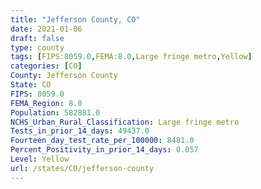 ```yaml
---
title: "Jefferson County, CO"
date: 2021-01-06
draft: false
type: county
tags: [FIPS:8059.0,FEMA:8.0,Large fringe metro,Yellow]
categories: [CO]
County: Jefferson County
State: CO
FIPS: 8059.0
FEMA_Region: 8.0
Population: 582881.0
NCHS_Urban_Rural_Classification: Large fringe metro
Tests_in_prior_14_days: 49437.0
Fourteen_day_test_rate_per_100000: 8481.0
Percent_Positivity_in_prior_14_days: 0.057
Level: Yellow
url: /states/CO/jefferson-county
---
```




